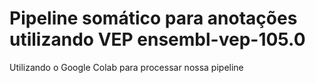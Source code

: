# Pipeline somático para anotações utilizando VEP ensembl-vep-105.0
Utilizando o Google Colab para processar nossa pipeline

